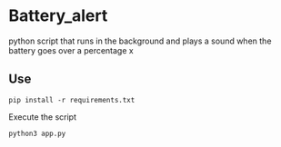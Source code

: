 # Battery_alert
python script that runs in the background and plays a sound when the battery goes over a percentage x

## Use

```console
pip install -r requirements.txt
```

Execute the script

```console
python3 app.py
```

